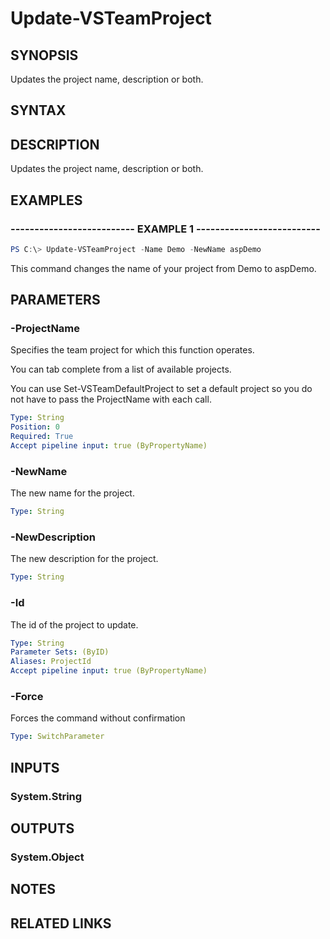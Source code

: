 


# Update-VSTeamProject

## SYNOPSIS

Updates the project name, description or both.

## SYNTAX

## DESCRIPTION

Updates the project name, description or both.

## EXAMPLES

### -------------------------- EXAMPLE 1 --------------------------

```PowerShell
PS C:\> Update-VSTeamProject -Name Demo -NewName aspDemo
```

This command changes the name of your project from Demo to aspDemo.

## PARAMETERS

### -ProjectName

Specifies the team project for which this function operates.

You can tab complete from a list of available projects.

You can use Set-VSTeamDefaultProject to set a default project so
you do not have to pass the ProjectName with each call.

```yaml
Type: String
Position: 0
Required: True
Accept pipeline input: true (ByPropertyName)
```

### -NewName

The new name for the project.

```yaml
Type: String
```

### -NewDescription

The new description for the project.

```yaml
Type: String
```

### -Id

The id of the project to update.

```yaml
Type: String
Parameter Sets: (ByID)
Aliases: ProjectId
Accept pipeline input: true (ByPropertyName)
```

### -Force

Forces the command without confirmation

```yaml
Type: SwitchParameter
```

## INPUTS

### System.String

## OUTPUTS

### System.Object

## NOTES

## RELATED LINKS


